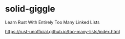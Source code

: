 # solid-giggle

Learn Rust With Entirely Too Many Linked Lists

<https://rust-unofficial.github.io/too-many-lists/index.html>
